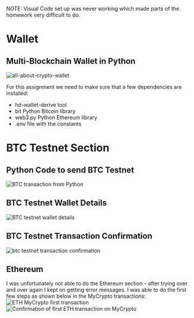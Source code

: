 NOTE: Visual Code set up was never working which made parts of the homework very difficult to do.


# Wallet
## Multi-Blockchain Wallet in Python
![all-about-crypto-wallet](https://user-images.githubusercontent.com/74984280/117548411-d979e680-b002-11eb-825a-8e5df166e403.jpg)

For this assignment we need to make sure that a few dependencies are installed: 
  
- hd-wallet-derive tool  
- bit Python Bitcoin library  
- web3.py Python Ethereum library  
- .env file with the constants  

# BTC Testnet Section
## Python Code to send BTC Testnet
![BTC transaction from Python](https://user-images.githubusercontent.com/74984280/117548512-6c1a8580-b003-11eb-8c69-83ba83bb3de5.png)


## BTC Testnet Wallet Details
![BTC testnet wallet details](https://user-images.githubusercontent.com/74984280/117548522-750b5700-b003-11eb-8bfc-5743ec30a930.png)

## BTC Testnet Transaction Confirmation
![btc testnet transaction confirmation](https://user-images.githubusercontent.com/74984280/117548530-805e8280-b003-11eb-819f-71d2505b5867.png)


## Ethereum
I was unfortunately not able to do the Ethereum section - after trying over and over again I kept on getting error messages.
I was able to do the first few steps as shown below in the MyCrypto transactions:
![ETH MyCrypto first transaction](https://user-images.githubusercontent.com/74984280/117550178-e4d20f80-b00c-11eb-87af-7bd260fdfa38.png)
![Confirmation of first ETH transaction on MyCrypto](https://user-images.githubusercontent.com/74984280/117550179-e69bd300-b00c-11eb-9607-4fb5956f08c5.png)


